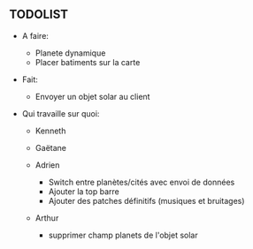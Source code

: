 ## TODOLIST

* A faire:
  * Planete dynamique
  * Placer batiments sur la carte

* Fait:
  * Envoyer un objet solar au client

* Qui travaille sur quoi:

  * Kenneth


  * Gaëtane


  * Adrien
      * Switch entre planètes/cités avec envoi de données
	  * Ajouter la top barre
      * Ajouter des patches définitifs (musiques et bruitages)

  * Arthur
    * supprimer champ planets de l'objet solar
